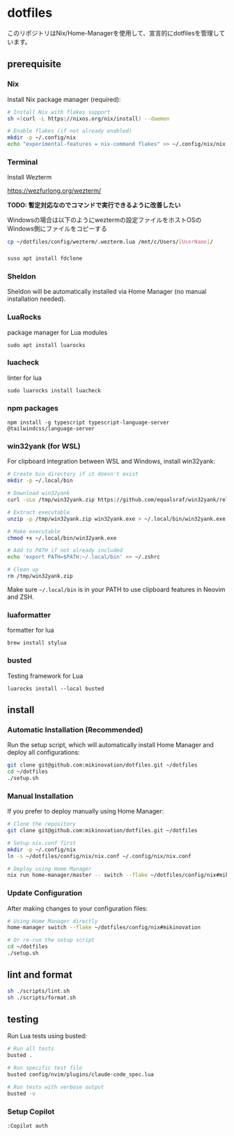 # dotfiles

このリポジトリはNix/Home-Managerを使用して、宣言的にdotfilesを管理しています。

## prerequisite

### Nix

Install Nix package manager (required):

```bash
# Install Nix with flakes support
sh <(curl -L https://nixos.org/nix/install) --daemon

# Enable flakes (if not already enabled)
mkdir -p ~/.config/nix
echo "experimental-features = nix-command flakes" >> ~/.config/nix/nix.conf
```

### Terminal

Install Wezterm

https://wezfurlong.org/wezterm/

**TODO: 暫定対応なのでコマンドで実行できるように改善したい**

Windowsの場合は以下のようにweztermの設定ファイルをホストOSのWindows側にファイルをコピーする

```bash
cp ~/dotfiles/config/wezterm/.wezterm.lua /mnt/c/Users/[UserName]/
```

### 

```bash
suso apt install fdclone
```

### Sheldon

Sheldon will be automatically installed via Home Manager (no manual installation needed).

### LuaRocks

package manager for Lua modules

```
sudo apt install luarocks
```

### luacheck

linter for lua

```
sudo luarocks install luacheck
```

### npm packages

```
npm install -g typescript typescript-language-server @tailwindcss/language-server 
```

### win32yank (for WSL)

For clipboard integration between WSL and Windows, install win32yank:

```bash
# Create bin directory if it doesn't exist
mkdir -p ~/.local/bin

# Download win32yank
curl -sLo /tmp/win32yank.zip https://github.com/equalsraf/win32yank/releases/download/v0.0.4/win32yank-x64.zip

# Extract executable
unzip -p /tmp/win32yank.zip win32yank.exe > ~/.local/bin/win32yank.exe

# Make executable
chmod +x ~/.local/bin/win32yank.exe

# Add to PATH if not already included
echo 'export PATH=$PATH:~/.local/bin' >> ~/.zshrc

# Clean up
rm /tmp/win32yank.zip
```

Make sure `~/.local/bin` is in your PATH to use clipboard features in Neovim and ZSH.

### luaformatter

formatter for lua

```
brew install stylua
```

### busted

Testing framework for Lua

```
luarocks install --local busted
```

## install

### Automatic Installation (Recommended)

Run the setup script, which will automatically install Home Manager and deploy all configurations:

```bash
git clone git@github.com:mikinovation/dotfiles.git ~/dotfiles
cd ~/dotfiles
./setup.sh
```

### Manual Installation

If you prefer to deploy manually using Home Manager:

```bash
# Clone the repository
git clone git@github.com:mikinovation/dotfiles.git ~/dotfiles

# Setup nix.conf first
mkdir -p ~/.config/nix
ln -s ~/dotfiles/config/nix/nix.conf ~/.config/nix/nix.conf

# Deploy using Home Manager
nix run home-manager/master -- switch --flake ~/dotfiles/config/nix#mikinovation
```

### Update Configuration

After making changes to your configuration files:

```bash
# Using Home Manager directly
home-manager switch --flake ~/dotfiles/config/nix#mikinovation

# Or re-run the setup script
cd ~/dotfiles
./setup.sh
```

## lint and format

```bash
sh ./scripts/lint.sh
sh ./scripts/format.sh
```

## testing

Run Lua tests using busted:

```bash
# Run all tests
busted .

# Run specific test file
busted config/nvim/plugins/claude-code_spec.lua

# Run tests with verbose output
busted -v
```

### Setup Copilot

```bash
:Copilot auth
```
